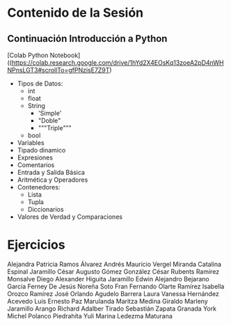 # Contenido de la Sesión
## Continuación Introducción a Python
[Colab Python Notebook]((https://colab.research.google.com/drive/1hYd2X4EOsKq13zoeA2pD4nWHNPnsLGT3#scrollTo=gfPNzisE7Z9T)

* Tipos de Datos:
    * int
    * float
    * String
      * 'Simple' 
      * "Doble"  
      * """Triple"""
    * bool
* Variables
* Tipado dinamico
* Expresiones
* Comentarios
* Entrada y Salida Básica
* Aritmética y Operadores
* Contenedores:
    * Lista
    * Tupla
    * Diccionarios
* Valores de Verdad y Comparaciones


# Ejercicios

Alejandra Patricia Ramos Álvarez
Andrés Mauricio Vergel Miranda
Catalina Espinal Jaramillo 
César Augusto Gómez González
César Rubents Ramírez Monsalve
Diego Alexander Higuita Jaramillo
Edwin Alejandro Bejarano García
Ferney De Jesús Noreña Soto 
Fran Fernando Olarte Ramírez
Isabella Orozco Ramírez
José Orlando Agudelo Barrera
Laura Vanessa Hernández Acevedo
Luis Ernesto Paz Marulanda
Maritza Medina Giraldo
Marleny Jaramillo Arango
Richard Adalber Tirado
Sebastián Zapata Granada
York Michel Polanco Piedrahíta
Yuli Marina Ledezma Maturana